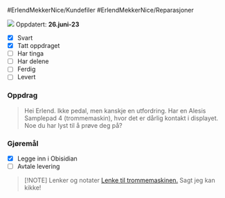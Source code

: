#ErlendMekkerNice/Kundefiler #ErlendMekkerNice/Reparasjoner 

<img
      style ="max-width: 5rem"
      src="https://scontent.fbgo1-1.fna.fbcdn.net/v/t39.30808-6/309270268_6114592501903066_6903406781361131374_n.jpg?_nc_cat=107&cb=99be929b-3346023f&ccb=1-7&_nc_sid=09cbfe&_nc_ohc=zf8rKdItPCYAX8Wn1JW&_nc_ht=scontent.fbgo1-1.fna&oh=00_AfC2QRYbee_YD_m_CbVOISnd1ArrgZPod4zNvQrX4ej2Fw&oe=649F33FE"
    />
Oppdatert: **26.juni-23**
- [x] Svart
- [x] Tatt oppdraget
- [ ] Har tinga
- [ ] Har delene
- [ ] Ferdig
- [ ] Levert
### Oppdrag
> Hei Erlend. Ikke pedal, men kanskje en utfordring. Har en Alesis Samplepad 4 (trommemaskin), hvor det er dårlig kontakt i displayet. Noe du har lyst til å prøve deg på?
### Gjøremål
- [x] Legge inn i Obisidian
- [ ] Avtale levering
> [!NOTE] Lenker og notater
> [Lenke til trommemaskinen.](https://www.gear4music.no/no/Trommer-and-slagverk/Alesis-SamplePad-4-med-Modulmontering-og-Multi-Klemme/2QUH) Sagt jeg kan kikke!